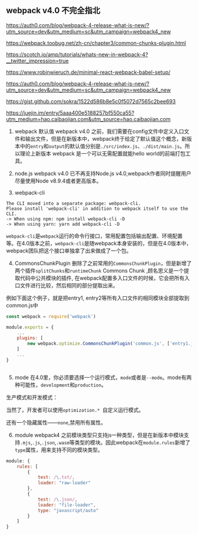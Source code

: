 ## webpack v4.0 不完全指北

https://auth0.com/blog/webpack-4-release-what-is-new/?utm_source=dev&utm_medium=sc&utm_campaign=webpack4_new

https://webpack.toobug.net/zh-cn/chapter3/common-chunks-plugin.html

https://scotch.io/amp/tutorials/whats-new-in-webpack-4?__twitter_impression=true

https://www.robinwieruch.de/minimal-react-webpack-babel-setup/

https://auth0.com/blog/webpack-4-release-what-is-new/?utm_source=dev&utm_medium=sc&utm_campaign=webpack4_new

https://gist.github.com/sokra/1522d586b8e5c0f5072d7565c2bee693

https://juejin.im/entry/5aaa400e5188257bf550ca55?utm_medium=hao.caibaojian.com&utm_source=hao.caibaojian.com

1. webpack 默认值
webpack v4.0 之前，我们需要在config文件中定义入口文件和输出文件，但是在新版本中，webpack终于给定了默认值这个概念，新版本中的`entry`和`output`的默认值分别是`./src/index.js`、`./dist/main.js`。所以理论上新版本 webpack 是一个可以无需配置就能hello world的前端打包工具。

2. node.js
webpack v4.0 已不再支持Node.js v4.0,webpack作者同时提醒用户尽量使用Node v8.9.4或者更高版本。

3. webpack-cli
```shell
The CLI moved into a separate package: webpack-cli.
Please install 'webpack-cli' in addition to webpack itself to use the CLI.
-> When using npm: npm install webpack-cli -D
-> When using yarn: yarn add webpack-cli -D
```
`webpack-cli`是`webpack`运行的命令行接口，常用配置包括输出配置、环境配置等。在4.0版本之前，`webpack-cli`是随webpack本身安装的，但是在4.0版本中，webpack团队把这个接口单独拿了出来做成了一个包。

4. CommonsChunkPlugin
删除了之前常用的`CommonsChunkPlugin`，但是新增了两个插件`splitChunks`和`runtimeChunk`
Commons Chunk ,顾名思义是一个提取代码中公共模块的插件, 在webpack配置多入口文件的时候，它会把所有入口文件进行比较，然后相同的部分提取出来。

例如下面这个例子，就是把entry1, entry2等所有入口文件的相同模块全部提取到common.js中
```javascript
const webpack = require('webpack')

module.exports = {
    ...
    plugins: [
        new webpack.optimize.CommonsChunkPlugin('common.js', ['entry1.js', 'entry2.js',...])
    ]
    ...
}



```

5. mode
在4.0里，你必须要选择一个运行模式，`mode`或者是`--mode`。mode有两种可能性，`development`和`production`。

生产模式和开发模式：

当然了，开发者可以使用`optimization.* `自定义运行模式。

还有一个隐藏属性——`none`,禁用所有属性。

6. module
webpack4 之前模块类型只支持js一种类型，但是在新版本中模块支持`.mjs`,`.js`,`.json`,`.wasm`等类型的模块。因此webpack在`module.rules`新增了`type`属性，用来支持不同的模块类型。
```javascript
module: {
    rules: [
        {
            test: /\.txt/,
            loader: "raw-loader"
        },
        {
            test: /\.json/,
            loader: "file-loader",
            type: "javascript/auto"
        }
    ]
}
```
